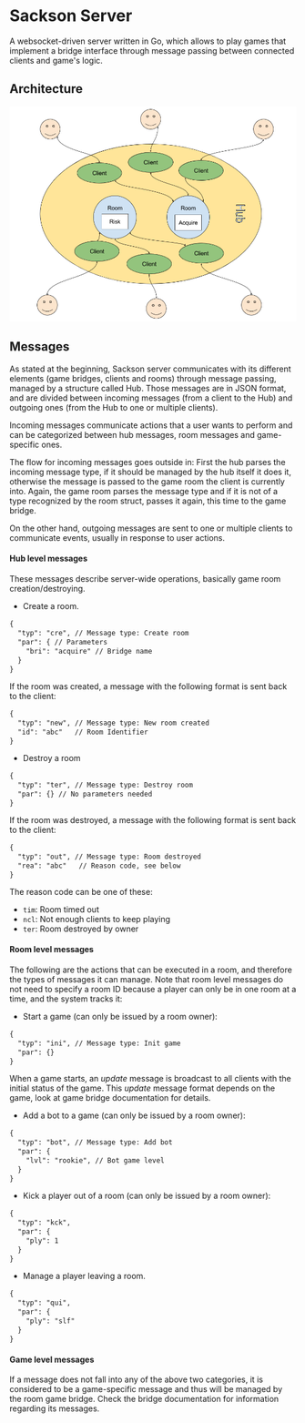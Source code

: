 # Sackson Server

A websocket-driven server written in Go, which allows to play games that implement a bridge interface through message passing between
connected clients and game's logic.

## Architecture

![Sackson server architecture](sackson_server_architecture.png)

## Messages

As stated at the beginning, Sackson server communicates with its different elements (game bridges, clients and rooms) through
message passing, managed by a structure called Hub. Those messages are in JSON format, and are divided between incoming messages
(from a client to the Hub) and outgoing ones (from the Hub to one or multiple clients).

Incoming messages communicate actions that a user wants to perform and can be
categorized between hub messages, room messages and game-specific ones.

The flow for incoming messages goes outside in: First the hub parses the incoming message type, if it should be managed by the hub itself it does it, otherwise the message is passed to the game room the client is currently into. Again, the game room parses the message type and if it is not of a type recognized by the room struct, passes it again, this time to the game bridge.

On the other hand, outgoing messages are sent to one or multiple clients to communicate events, usually in response to user actions.


#### Hub level messages

These messages describe server-wide operations, basically game room creation/destroying.

* Create a room.
```
{
  "typ": "cre", // Message type: Create room
  "par": { // Parameters
    "bri": "acquire" // Bridge name
  }
}
```

If the room was created, a message with the following format is sent back to the client:
```
{
  "typ": "new", // Message type: New room created
  "id": "abc"   // Room Identifier
}
```

* Destroy a room
```
{
  "typ": "ter", // Message type: Destroy room
  "par": {} // No parameters needed
}
```

If the room was destroyed, a message with the following format is sent back to the client:
```
{
  "typ": "out", // Message type: Room destroyed
  "rea": "abc"   // Reason code, see below
}
```
The reason code can be one of these:
  * `tim`: Room timed out
  * `ncl`: Not enough clients to keep playing
  * `ter`: Room destroyed by owner

#### Room level messages

The following are the actions that can be executed in a room, and therefore the types of messages it can manage.
Note that room level messages do not need to specify a room ID because a player
can only be in one room at a time, and the system tracks it:

* Start a game (can only be issued by a room owner):
```
{
  "typ": "ini", // Message type: Init game
  "par": {}
}
```

When a game starts, an _update_ message is broadcast to all clients with the initial status of the game. This _update_ message format depends on the game, look at game bridge documentation for details.

* Add a bot to a game (can only be issued by a room owner):
```
{
  "typ": "bot", // Message type: Add bot
  "par": {
    "lvl": "rookie", // Bot game level
  }
}
```

* Kick a player out of a room (can only be issued by a room owner):
```
{
  "typ": "kck",
  "par": {
    "ply": 1
  }
}
```

* Manage a player leaving a room.
```
{
  "typ": "qui",
  "par": {
    "ply": "slf"
  }
}
```

#### Game level messages

If a message does not fall into any of the above two categories, it is considered to be a game-specific message and thus will be managed by
the room game bridge. Check the bridge documentation for information regarding its messages.
